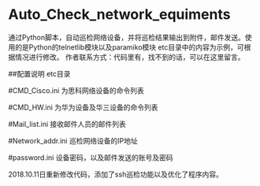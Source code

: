# Auto_Check_network_equiments
通过Python脚本，自动巡检网络设备，并将巡检结果输出到附件，邮件发送。使用的是Python的telnetlib模块以及paramiko模块
etc目录中的内容为示例，可根据情况进行修改。
作者联系方式：代码里有，找不到的话，可以在这里留言。

##配置说明
etc目录

#CMD_Cisco.ini
为思科网络设备的命令列表

#CMD_HW.ini
为华为设备及华三设备的命令列表

#Mail_list.ini
接收邮件人员的邮件列表

#Network_addr.ini
巡检网络设备的IP地址

#password.ini
设备密码，以及邮件发送的账号及密码

2018.10.11日重新修改代码，添加了ssh巡检功能以及优化了程序内容。
